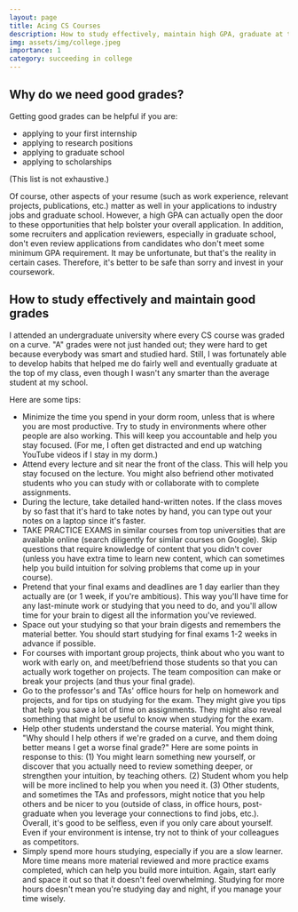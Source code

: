 ```yaml
---
layout: page
title: Acing CS Courses
description: How to study effectively, maintain high GPA, graduate at top of class
img: assets/img/college.jpeg
importance: 1
category: succeeding in college
---
```


## Why do we need good grades?

Getting good grades can be helpful if you are:
* applying to your first internship
* applying to research positions
* applying to graduate school
* applying to scholarships

(This list is not exhaustive.)

Of course, other aspects of your resume (such as work experience, relevant projects, publications, etc.) matter as well in your applications to industry jobs and graduate school. However, a high GPA can actually open the door to these opportunities that help bolster your overall application. In addition, some recruiters and application reviewers, especially in graduate school, don't even review applications from candidates who don't meet some minimum GPA requirement. It may be unfortunate, but that's the reality in certain cases. Therefore, it's better to be safe than sorry and invest in your coursework.

## How to study effectively and maintain good grades

I attended an undergraduate university where every CS course was graded on a curve. "A" grades were not just handed out; they were hard to get because everybody was smart and studied hard. Still, I was fortunately able to develop habits that helped me do fairly well and eventually graduate at the top of my class, even though I wasn't any smarter than the average student at my school.

Here are some tips:
* Minimize the time you spend in your dorm room, unless that is where you are most productive. Try to study in environments where other people are also working. This will keep you accountable and help you stay focused. (For me, I often get distracted and end up watching YouTube videos if I stay in my dorm.)
* Attend every lecture and sit near the front of the class. This will help you stay focused on the lecture. You might also befriend other motivated students who you can study with or collaborate with to complete assignments.
* During the lecture, take detailed hand-written notes. If the class moves by so fast that it's hard to take notes by hand, you can type out your notes on a laptop since it's faster.
* TAKE PRACTICE EXAMS in similar courses from top universities that are available online (search diligently for similar courses on Google). Skip questions that require knowledge of content that you didn't cover (unless you have extra time to learn new content, which can sometimes help you build intuition for solving problems that come up in your course).
* Pretend that your final exams and deadlines are 1 day earlier than they actually are (or 1 week, if you're ambitious). This way you'll have time for any last-minute work or studying that you need to do, and you'll allow time for your brain to digest all the information you've reviewed.
* Space out your studying so that your brain digests and remembers the material better. You should start studying for final exams 1-2 weeks in advance if possible.
* For courses with important group projects, think about who you want to work with early on, and meet/befriend those students so that you can actually work together on projects. The team composition can make or break your projects (and thus your final grade).
* Go to the professor's and TAs' office hours for help on homework and projects, and for tips on studying for the exam. They might give you tips that help you save a lot of time on assignments. They might also reveal something that might be useful to know when studying for the exam.
* Help other students understand the course material. You might think, "Why should I help others if we're graded on a curve, and them doing better means I get a worse final grade?" Here are some points in response to this: (1) You might learn something new yourself, or discover that you actually need to review something deeper, or strengthen your intuition, by teaching others. (2) Student whom you help will be more inclined to help you when you need it. (3) Other students, and sometimes the TAs and professors, might notice that you help others and be nicer to you (outside of class, in office hours, post-graduate when you leverage your connections to find jobs, etc.). Overall, it's good to be selfless, even if you only care about yourself. Even if your environment is intense, try not to think of your colleagues as competitors.
* Simply spend more hours studying, especially if you are a slow learner. More time means more material reviewed and more practice exams completed, which can help you build more intuition. Again, start early and space it out so that it doesn't feel overwhelming. Studying for more hours doesn't mean you're studying day and night, if you manage your time wisely.
